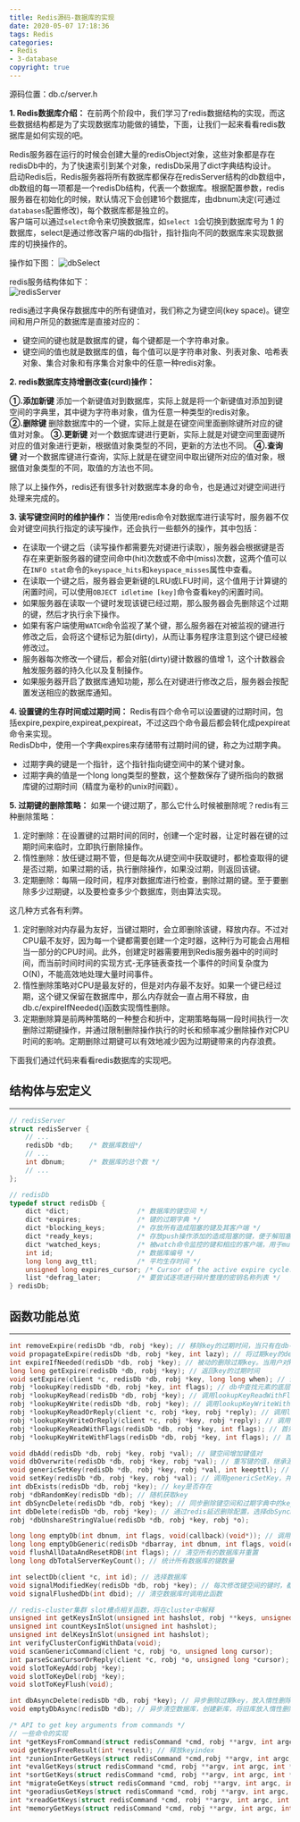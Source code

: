 ```yaml
---
title: Redis源码-数据库的实现
date: 2020-05-07 17:18:36
tags: Redis
categories: 
- Redis
- 3-database
copyright: true
---
```


源码位置：db.c/server.h

**1. Redis数据库介绍：**
在前两个阶段中，我们学习了redis数据结构的实现，而这些数据结构都是为了实现数据库功能做的铺垫，下面，让我们一起来看看redis数据库是如何实现的吧。  

Redis服务器在运行的时候会创建大量的redisObject对象，这些对象都是存在redisDb中的，为了快速索引到某个对象，redisDb采用了dict字典结构设计。  
启动Redis后，Redis服务器将所有数据库都保存在redisServer结构的db数组中，db数组的每一项都是一个redisDb结构，代表一个数据库。根据配置参数，redis服务器在初始化的时候，默认情况下会创建16个数据库，由dbnum决定(可通过`databases`配置修改)，每个数据库都是独立的。  
客户端可以通过`select`命令来切换数据库，如`select 1`会切换到数据库号为 1 的数据库，select是通过修改客户端的db指针，指针指向不同的数据库来实现数据库的切换操作的。  

<!-- more -->

操作如下图：
![dbSelect](db0.png)

redis服务结构体如下：  
![redisServer](db1.png)

redis通过字典保存数据库中的所有键值对，我们称之为键空间(key space)。键空间和用户所见的数据库是直接对应的：

* 键空间的键也就是数据库的键，每个键都是一个字符串对象。
* 键空间的值也就是数据库的值，每个值可以是字符串对象、列表对象、哈希表对象、集合对象和有序集合对象中的任意一种redis对象。

**2. redis数据库支持增删改查(curd)操作：**

**①.添加新键**
添加一个新键值对到数据库，实际上就是将一个新键值对添加到键空间的字典里，其中键为字符串对象，值为任意一种类型的redis对象。  
**②.删除键**
删除数据库中的一个键，实际上就是在键空间里面删除键所对应的键值对对象。
**③.更新键**
对一个数据库键进行更新，实际上就是对键空间里面键所对应的值对象进行更新，根据值对象类型的不同，更新的方法也不同。
**④.查询键**
对一个数据库键进行查询，实际上就是在键空间中取出键所对应的值对象，根据值对象类型的不同，取值的方法也不同。  

除了以上操作外，redis还有很多针对数据库本身的命令，也是通过对键空间进行处理来完成的。  

**3. 读写键空间时的维护操作：**
当使用redis命令对数据库进行读写时，服务器不仅会对键空间执行指定的读写操作，还会执行一些额外的操作，其中包括：

* 在读取一个键之后（读写操作都需要先对键进行读取），服务器会根据键是否存在来更新服务器的键空间命中(hit)次数或不命中(miss)次数，这两个值可以在`INFO stat`命令的`keyspace_hits`和`keyspace_misses`属性中查看。
* 在读取一个键之后，服务器会更新键的LRU或LFU时间，这个值用于计算键的闲置时间，可以使用`OBJECT idletime [key]`命令查看key的闲置时间。
* 如果服务器在读取一个键时发现该键已经过期，那么服务器会先删除这个过期的键，然后才执行余下操作。
* 如果有客户端使用`WATCH`命令监视了某个键，那么服务器在对被监视的键进行修改之后，会将这个键标记为脏(dirty)，从而让事务程序注意到这个键已经被修改过。
* 服务器每次修改一个键后，都会对脏(dirty)键计数器的值增 1，这个计数器会触发服务器的持久化以及复制操作。
* 如果服务器开启了数据库通知功能，那么在对键进行修改之后，服务器会按配置发送相应的数据库通知。

**4. 设置键的生存时间或过期时间：**
Redis有四个命令可以设置键的过期时间，包括expire,pexpire,expireat,pexpireat，不过这四个命令最后都会转化成pexpireat命令来实现。  
RedisDb中，使用一个字典expires来存储带有过期时间的键，称之为过期字典。

* 过期字典的键是一个指针，这个指针指向键空间中的某个键对象。
* 过期字典的值是一个long long类型的整数，这个整数保存了键所指向的数据库键的过期时间（精度为毫秒的unix时间戳）。

**5. 过期键的删除策略：**
如果一个键过期了，那么它什么时候被删除呢？redis有三种删除策略：

1. 定时删除：在设置键的过期时间的同时，创建一个定时器，让定时器在键的过期时间来临时，立即执行删除操作。
2. 惰性删除：放任键过期不管，但是每次从键空间中获取键时，都检查取得的键是否过期，如果过期的话，执行删除操作，如果没过期，则返回该键。
3. 定期删除：每隔一段时间，程序对数据库进行检查，删除过期的键。至于要删除多少过期键，以及要检查多少个数据库，则由算法实现。

这几种方式各有利弊。

1. 定时删除对内存最为友好，当键过期时，会立即删除该键，释放内存。不过对CPU最不友好，因为每一个键都需要创建一个定时器，这种行为可能会占用相当一部分的CPU时间。此外，创建定时器需要用到Redis服务器中的时间时间，而当前时间时间的实现方式-无序链表查找一个事件的时间复杂度为O(N)，不能高效地处理大量时间事件。
2. 惰性删除策略对CPU是最友好的，但是对内存最不友好。如果一个键已经过期，这个键又保留在数据库中，那么内存就会一直占用不释放，由db.c/expireIfNeeded()函数实现惰性删除。
3. 定期删除算是前两种策略的一种整合和折中，定期策略每隔一段时间执行一次删除过期键操作，并通过限制删除操作执行的时长和频率减少删除操作对CPU时间的影响。定期删除过期键可以有效地减少因为过期键带来的内存浪费。

下面我们通过代码来看看redis数据库的实现吧。

## 结构体与宏定义

---

``` c
// redisServer
struct redisServer {
    // ...
    redisDb *db;    /* 数据库数组*/
    // ...
    int dbnum;      /* 数据库的总个数 */
    // ...
};

// redisDb
typedef struct redisDb {
    dict *dict;                 /* 数据库的键空间 */
    dict *expires;              /* 键的过期字典 */
    dict *blocking_keys;        /* 存放所有造成阻塞的键及其客户端 */
    dict *ready_keys;           /* 存放push操作添加的造成阻塞的键，便于解阻塞 */
    dict *watched_keys;         /* 被watch命令监控的键和相应的客户端，用于multi/exec */
    int id;                     /* 数据库编号 */
    long long avg_ttl;          /* 平均生存时间 */
    unsigned long expires_cursor; /* Cursor of the active expire cycle. */
    list *defrag_later;         /* 要尝试逐项进行碎片整理的密钥名称列表 */
} redisDb;
```

## 函数功能总览

---

``` c
int removeExpire(redisDb *db, robj *key); // 移除key的过期时间，当只有在db->dict中存在key时，才会移除
void propagateExpire(redisDb *db, robj *key, int lazy); // 将过期key的del操作通知给slaves和AOF文件
int expireIfNeeded(redisDb *db, robj *key); // 被动的删除过期key。当用户对key进行操作时，首先判断key是否过期，过期则删除返回NULL
long long getExpire(redisDb *db, robj *key); // 返回key的过期时间
void setExpire(client *c, redisDb *db, robj *key, long long when); // 设置key的过期时间
robj *lookupKey(redisDb *db, robj *key, int flags); // db中查找元素的底层实现
robj *lookupKeyRead(redisDb *db, robj *key); // 调用lookupKeyReadWithFlags，需要修改键的访问时间
robj *lookupKeyWrite(redisDb *db, robj *key); // 调用lookupKeyWriteWithFlags，需要修改键的访问时间
robj *lookupKeyReadOrReply(client *c, robj *key, robj *reply); // 调用lookupKeyRead，未找到则将描述信息加入到缓冲区输出到客户端
robj *lookupKeyWriteOrReply(client *c, robj *key, robj *reply); // 调用lookupKeyWrite，未找到则将描述信息加入到缓冲区输出到客户端
robj *lookupKeyReadWithFlags(redisDb *db, robj *key, int flags); // 首先从过期字典中查找键是否过期，未过期调用lookupKey来查找元素，并更新键的命中或不命中的属性
robj *lookupKeyWriteWithFlags(redisDb *db, robj *key, int flags); // 首先从过期字典中查找键是否过期并调用lookupKey来查找元素

void dbAdd(redisDb *db, robj *key, robj *val); // 键空间增加键值对
void dbOverwrite(redisDb *db, robj *key, robj *val); // 重写键的值，继承源键的过期时间
void genericSetKey(redisDb *db, robj *key, robj *val, int keepttl); // 高阶函数，如果key不存在则增加，key存在则修改值，可选择是否删除过期字典中的key
void setKey(redisDb *db, robj *key, robj *val); // 调用genericSetKey，并从过期字典中删除该key
int dbExists(redisDb *db, robj *key); // key是否存在
robj *dbRandomKey(redisDb *db); // 随机获取key
int dbSyncDelete(redisDb *db, robj *key); // 同步删除键空间和过期字典中的key
int dbDelete(redisDb *db, robj *key); // 通过redis延迟删除配置，选择dbSyncDelete或者dbAsyncDelete
robj *dbUnshareStringValue(redisDb *db, robj *key, robj *o);

long long emptyDb(int dbnum, int flags, void(callback)(void*)); // 调用emptyDbGeneric清空数据库
long long emptyDbGeneric(redisDb *dbarray, int dbnum, int flags, void(callback)(void*)); // 清空数据库
void flushAllDataAndResetRDB(int flags); // 清空所有的数据库并重置
long long dbTotalServerKeyCount(); // 统计所有数据库的键数量

int selectDb(client *c, int id); // 选择数据库
void signalModifiedKey(redisDb *db, robj *key); // 每次修改键空间的键时，都会调用此函数
void signalFlushedDb(int dbid); // 清空数据库时调用此函数

// redis-cluster集群 slot槽点相关函数，将在cluster中解释
unsigned int getKeysInSlot(unsigned int hashslot, robj **keys, unsigned int count);
unsigned int countKeysInSlot(unsigned int hashslot);
unsigned int delKeysInSlot(unsigned int hashslot);
int verifyClusterConfigWithData(void);
void scanGenericCommand(client *c, robj *o, unsigned long cursor);
int parseScanCursorOrReply(client *c, robj *o, unsigned long *cursor);
void slotToKeyAdd(robj *key);
void slotToKeyDel(robj *key);
void slotToKeyFlush(void);

int dbAsyncDelete(redisDb *db, robj *key); // 异步删除过期key，放入惰性删除列表中，将在另一个bio.c线程中回收
void emptyDbAsync(redisDb *db); // 异步清空数据库，创建新库，将旧库放入惰性删除列表中，将在另一个bio.c线程中回收

/* API to get key arguments from commands */
// 一些命令的实现
int *getKeysFromCommand(struct redisCommand *cmd, robj **argv, int argc, int *numkeys); // 获取所有的 keyIndex
void getKeysFreeResult(int *result); // 释放keyindex
int *zunionInterGetKeys(struct redisCommand *cmd,robj **argv, int argc, int *numkeys);
int *evalGetKeys(struct redisCommand *cmd, robj **argv, int argc, int *numkeys);
int *sortGetKeys(struct redisCommand *cmd, robj **argv, int argc, int *numkeys);
int *migrateGetKeys(struct redisCommand *cmd, robj **argv, int argc, int *numkeys);
int *georadiusGetKeys(struct redisCommand *cmd, robj **argv, int argc, int *numkeys);
int *xreadGetKeys(struct redisCommand *cmd, robj **argv, int argc, int *numkeys);
int *memoryGetKeys(struct redisCommand *cmd, robj **argv, int argc, int *numkeys);
```
